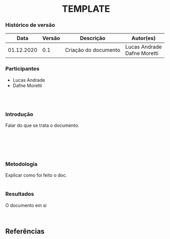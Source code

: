 # <center> TEMPLATE


### Histórico de versão<br>

|Data | Versão | Descrição | Autor(es)|
| -- | -- | -- | -- |
| 01.12.2020 | 0.1 | Criação do documento | Lucas Andrade<br>Dafne Moretti|

### Participantes

* Lucas Andrade
* Dafne Moretti

<br><br>


### Introdução
<div align="justify"> Falar do que se trata o documento.

<br><br>

</div><br>


### Metodologia
<div align="justify"> Explicar como foi feito o doc.
</div><br>

### Resultados
<div align="justify">

O documento em si

</div><br>


## Referências
